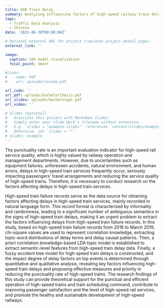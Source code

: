 ```yaml
---
title: HSR Train Delay
summary: Analysing influencing factors of high speed railway train delay based on text mining
tags:
  - Traffic Data Analysis
  - Chinese
date: '2022-06-30T00:00:00Z'

# Optional external URL for project (replaces project detail page).
external_link: ''

image:
  caption: LDA model visualization
  focal_point: Smart

#links:
#  - name: Pdf
#    url: uploads/resume.pdf

url_code: ''
url_pdf: uploads/bachelorthesis.pdf
url_slides: uploads/bachelorppt.pdf
url_video: ''

# Slides (optional).
#   Associate this project with Markdown slides.
#   Simply enter your slide deck's filename without extension.
#   E.g. `slides = "example-slides"` references `content/slides/example-slides.md`.
#   Otherwise, set `slides = ""`.
# slides: example
---
```


The punctuality rate is an important evaluation indicator for high-speed rail service quality, which is highly valued by railway operation and management departments. However, due to uncertainties such as equipment failures, unforeseen accidents, natural environment, and human errors, delays in high-speed train services frequently occur, seriously impacting passengers' travel arrangements and reducing the service quality of high-speed trains. Therefore, it is necessary to conduct research on the factors affecting delays in high-speed train services. 


High-speed train failure records serve as the data source for obtaining factors affecting delays in high-speed train services, mainly recorded in natural language form. This record format is characterized by informality and randomness, leading to a significant number of ambiguous semantics in the signs of high-speed train delays, making it an urgent problem to extract the factors influencing delays from high-speed train failure records. In this study, based on high-speed train failure records from 2016 to March 2019, chi-square values are used to represent correlation knowledge, extracting topic-word distributions of delay terms and delay causal patterns. Then, a priori correlation knowledge-based LDA topic model is established to extract semantic-level features from high-speed train delay data. Finally, a fuzzy accident tree model for high-speed train delays is constructed, and the impact degree of delay factors on top events is determined through quantitative and qualitative analysis, revealing key factors influencing high-speed train delays and proposing effective measures and priority in reducing the punctuality rate of high-speed trains. The research findings of this study can provide theoretical support for the punctual and efficient operation of high-speed trains and train scheduling command, contribute to improving passenger satisfaction and the level of high-speed rail services, and promote the healthy and sustainable development of high-speed railways.


